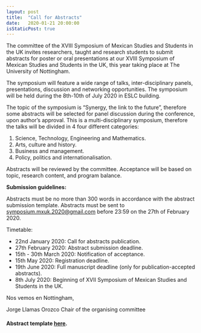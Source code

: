 ```yaml
---
layout: post
title:  "Call for Abstracts"
date:   2020-01-21 20:00:00
isStaticPost: true
---
```


The committee of the XVIII Symposium of Mexican Studies and Students in the UK invites researchers, taught and research students to submit abstracts for poster or oral presentations at our XVIII Symposium of Mexican Studies and Students in the UK, this year taking place at The University of Nottingham.

The symposium will feature a wide range of talks, inter-disciplinary panels, presentations, discussion and networking opportunities. The symposium will be held during the 8th-10th of July 2020 in ESLC building.

The topic of the symposium is “Synergy, the link to the future”, therefore some abstracts will be selected for panel discussion during the conference, upon author’s approval. This is a multi-disciplinary symposium, therefore the talks will be divided in 4 four different categories:

1.	Science, Technology, Engineering and Mathematics.
2.	Arts, culture and history.
3.	Business and management.
4.	Policy, politics and internationalisation.

Abstracts will be reviewed by the committee. Acceptance will be based on topic, research content, and program balance.

__Submission guidelines:__

Abstracts must be no more than 300 words in accordance with the abstract submission template. Abstracts must be sent to symposium.mxuk.2020@gmail.com before 23:59 on the 27th of February 2020.

Timetable:
* 22nd January 2020: Call for abstracts publication.
* 27th February 2020: Abstract submission deadline.
* 15th - 30th March 2020: Notification of acceptance.
* 15th May 2020: Registration deadline.
* 19th June 2020: Full manuscript deadline (only for publication-accepted abstracts).
* 8th July 2020: Beginning of XVII Symposium of Mexican Studies and Students in the UK.

Nos vemos en Nottingham,

Jorge Llamas Orozco
Chair of the organising committee


#### Abstract template [here](../assets/Abstract_template_XVIII_Mexican_Symposium.docx).
